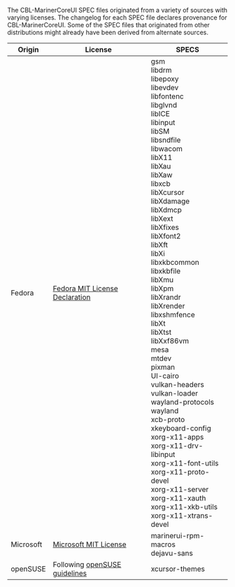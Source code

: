 The CBL-MarinerCoreUI SPEC files originated from a variety of sources with varying licenses. The changelog for each SPEC file declares provenance for CBL-MarinerCoreUI. Some of the SPEC files that originated from other distributions might already have been derived from alternate sources.

| Origin    | License                           |   SPECS    |
|-----------|-----------------------------------|------------|
| Fedora    | [Fedora MIT License Declaration](https://fedoraproject.org/wiki/Licensing:Main?rd=Licensing#License_of_Fedora_SPEC_Files) |  gsm <br> libdrm <br> libepoxy <br> libevdev <br> libfontenc <br> libglvnd <br> libICE <br> libinput <br> libSM <br> libsndfile <br> libwacom <br> libX11 <br> libXau <br> libXaw <br> libxcb <br> libXcursor <br> libXdamage <br> libXdmcp <br> libXext <br> libXfixes <br> libXfont2 <br> libXft <br> libXi <br> libxkbcommon <br> libxkbfile <br> libXmu <br> libXpm <br> libXrandr <br> libXrender <br> libxshmfence <br> libXt <br> libXtst <br> libXxf86vm <br> mesa <br> mtdev <br> pixman <br> UI-cairo <br> vulkan-headers <br> vulkan-loader <br> wayland-protocols <br> wayland <br> xcb-proto <br> xkeyboard-config <br> xorg-x11-apps <br> xorg-x11-drv-libinput <br> xorg-x11-font-utils <br> xorg-x11-proto-devel <br> xorg-x11-server <br> xorg-x11-xauth <br> xorg-x11-xkb-utils <br> xorg-x11-xtrans-devel <br> |
| Microsoft | [Microsoft MIT License](/LICENSES-AND-NOTICES/LICENSE.md) | marinerui-rpm-macros <br> dejavu-sans |
| openSUSE  | Following [openSUSE guidelines](https://en.opensuse.org/openSUSE:Specfile_guidelines#Specfile_Licensing) |  xcursor-themes <br> |